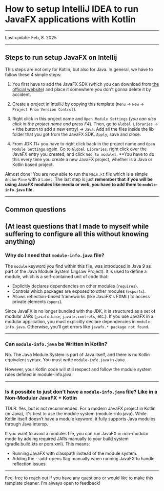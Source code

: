 # How to setup IntelliJ IDEA to run JavaFX applications with Kotlin
<hr>
Last update: Feb, 8. 2025

---
## Steps to run setup JavaFX on Intellij
This steps are not only for Kotlin, but also for Java. In general, we have to follow these 4 simple steps:
1. You first have to add the JavaFX SDK (which you can download from [the official website](https://openjfx.io/)) and place it somewhere you don't gonna delete it by accident.

2. Create a project in IntelliJ by copying this template (`Menu` -> `New` -> `Project From Version Control`).

3. Right click in this project name and `Open Module Settings` (*you can also click in the project name and press F4*). Then, go to `Global Libraries` -> `+` (the button to add a new entry) -> `Java`. Add all the files inside the lib folder that you got from the JavaFX SDK. `Apply`, save and close.

4. From JDK 11+ you have to right click back in the project name and `Open Module Settings` again. Go to `Global Libraries`, right click over the JavaFX entry you created, and click `Add to modules`. **You have to do this every time you create a new JavaFX project, whether is a Java or Kotlin based project.


Almost done! You are now able to run the `Main.kt` file which is a simple `AnchorPane` with a `Label`. The last step is just **remember that if you will be using JavaFX modules like media or web, you have to add them to `module-info.java` file**.

---


## Common questions
(At least questions that I made to myself while suffering to configure all this without knowing anything)
---
### Why do I need that `module-info.java` file?
The `module` keyword you find within this file, was introduced in Java 9 as part of the Java Module System (Jigsaw Project). It is used to define a module, which is a self-contained unit of code that:

* Explicitly declares dependencies on other modules (`requires`).
* Controls which packages are exposed to other modules (`exports`).
* Allows reflection-based frameworks (like JavaFX's FXML) to access private elements (`opens`).

Since JavaFX is no longer bundled with the JDK, it is structured as a set of modular JARs (`javafx.base`, `javafx.controls`, etc.). If you use JavaFX in a modular application, you must explicitly declare dependencies in `module-info.java`. Otherwise, you'll get errors like `javafx.* package not found`.

---
### Can `module-info.java` be Written in Kotlin?
No. The Java Module System is part of Java itself, and there is no Kotlin equivalent syntax. You must write `module-info.java` in Java.

However, your Kotlin code will still respect and follow the module system rules defined in module-info.java.

---
### Is it possible to just don't have a `module-info.java` file? Like in a Non-Modular JavaFX + Kotlin
TDLR: Yes, but is not recommended. For a modern JavaFX project in Kotlin (or Java), it's best to use the module system (module-info.java). While Kotlin itself doesn’t have a module keyword, it fully supports Java modules through Java interop.

If you want to avoid a modules file, you can run JavaFX in non-modular mode by adding required JARs manually to your build system (gradle.build.kts or pom.xml). This means:
* Running JavaFX with classpath instead of the module system.
* Adding the --add-opens flag manually when running JavaFX to handle reflection issues.


---

Feel free to reach out if you have any questions or would like to make this template cleaner. I'm always open to feedback!

